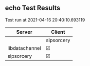## echo Test Results
Test run at 2021-04-16 20:40:10.693119

| Server      | Client      |
|-------------|-------------|
|             | sipsorcery  |
| libdatachannel| &#9745;     |
| sipsorcery  | &#9745;     |
